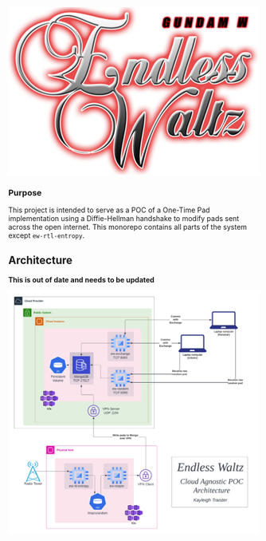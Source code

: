 ![alt text](./.png/text_endless_waltz.png)

### Purpose
This project is intended to serve as a POC of a One-Time Pad implementation using a Diffie-Hellman handshake to modify pads sent across the open internet. This monorepo contains all parts of the system except `ew-rtl-entropy`.

## Architecture
**This is out of date and needs to be updated**

![alt text](./.png/EndlessWaltzPOC.png)


